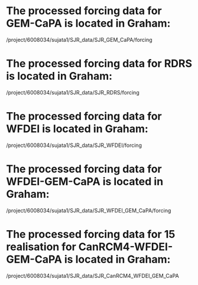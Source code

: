 # The processed forcing data for GEM-CaPA is located in Graham:

/project/6008034/sujata1/SJR_data/SJR_GEM_CaPA/forcing

# The processed forcing data for RDRS is located in Graham:

/project/6008034/sujata1/SJR_data/SJR_RDRS/forcing

# The processed forcing data for WFDEI is located in Graham:

/project/6008034/sujata1/SJR_data/SJR_WFDEI/forcing

# The processed forcing data for WFDEI-GEM-CaPA is located in Graham:

/project/6008034/sujata1/SJR_data/SJR_WFDEI_GEM_CaPA/forcing

# The processed forcing data for 15 realisation for CanRCM4-WFDEI-GEM-CaPA is located in Graham:

/project/6008034/sujata1/SJR_data/SJR_CanRCM4_WFDEI_GEM_CaPA
